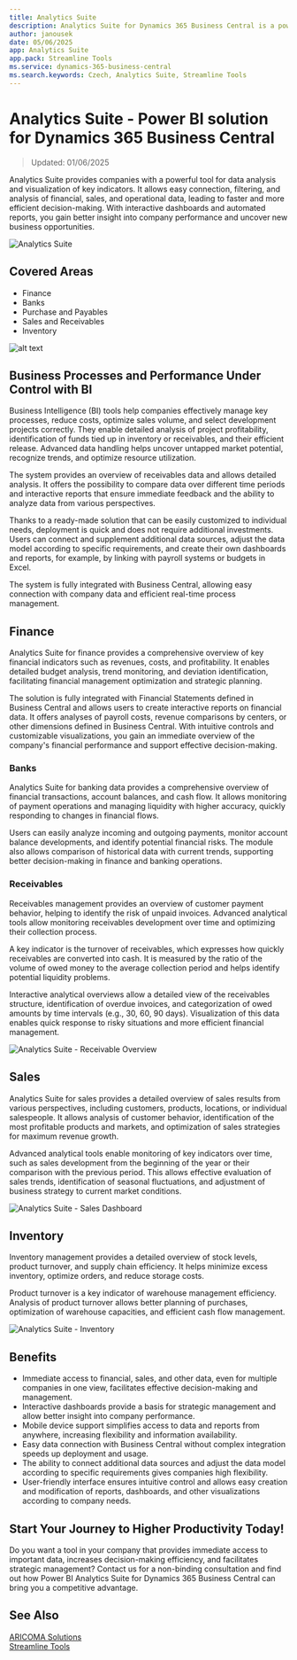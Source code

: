 ```yaml
---
title: Analytics Suite
description: Analytics Suite for Dynamics 365 Business Central is a powerful tool for data analysis and visualization.
author: janousek
date: 05/06/2025
app: Analytics Suite
app.pack: Streamline Tools
ms.service: dynamics-365-business-central
ms.search.keywords: Czech, Analytics Suite, Streamline Tools
---
```


# Analytics Suite - Power BI solution for Dynamics 365 Business Central

> Updated: 01/06/2025

Analytics Suite provides companies with a powerful tool for data analysis and visualization of key indicators. It allows easy connection, filtering, and analysis of financial, sales, and operational data, leading to faster and more efficient decision-making. With interactive dashboards and automated reports, you gain better insight into company performance and uncover new business opportunities.

![Analytics Suite](media/analytics-suite-bc.png "Analytics Suite - Power BI solution for Dynamics 365 Business Central")

## Covered Areas

- Finance
- Banks  
- Purchase and Payables
- Sales and Receivables
- Inventory

![alt text](media/analytics-suite-navigator.png)

## Business Processes and Performance Under Control with BI

Business Intelligence (BI) tools help companies effectively manage key processes, reduce costs, optimize sales volume, and select development projects correctly. They enable detailed analysis of project profitability, identification of funds tied up in inventory or receivables, and their efficient release. Advanced data handling helps uncover untapped market potential, recognize trends, and optimize resource utilization.

The system provides an overview of receivables data and allows detailed analysis. It offers the possibility to compare data over different time periods and interactive reports that ensure immediate feedback and the ability to analyze data from various perspectives.

Thanks to a ready-made solution that can be easily customized to individual needs, deployment is quick and does not require additional investments. Users can connect and supplement additional data sources, adjust the data model according to specific requirements, and create their own dashboards and reports, for example, by linking with payroll systems or budgets in Excel.

The system is fully integrated with Business Central, allowing easy connection with company data and efficient real-time process management.

## Finance

Analytics Suite for finance provides a comprehensive overview of key financial indicators such as revenues, costs, and profitability. It enables detailed budget analysis, trend monitoring, and deviation identification, facilitating financial management optimization and strategic planning.

The solution is fully integrated with Financial Statements defined in Business Central and allows users to create interactive reports on financial data. It offers analyses of payroll costs, revenue comparisons by centers, or other dimensions defined in Business Central. With intuitive controls and customizable visualizations, you gain an immediate overview of the company's financial performance and support effective decision-making.

### Banks

Analytics Suite for banking data provides a comprehensive overview of financial transactions, account balances, and cash flow. It allows monitoring of payment operations and managing liquidity with higher accuracy, quickly responding to changes in financial flows.

Users can easily analyze incoming and outgoing payments, monitor account balance developments, and identify potential financial risks. The module also allows comparison of historical data with current trends, supporting better decision-making in finance and banking operations.

### Receivables

Receivables management provides an overview of customer payment behavior, helping to identify the risk of unpaid invoices. Advanced analytical tools allow monitoring receivables development over time and optimizing their collection process.

A key indicator is the turnover of receivables, which expresses how quickly receivables are converted into cash. It is measured by the ratio of the volume of owed money to the average collection period and helps identify potential liquidity problems.

Interactive analytical overviews allow a detailed view of the receivables structure, identification of overdue invoices, and categorization of owed amounts by time intervals (e.g., 30, 60, 90 days). Visualization of this data enables quick response to risky situations and more efficient financial management.

![Analytics Suite - Receivable Overview](media/analytics-suite-receivables-bal.png "Analytics Suite - Receivable Overview")

## Sales

Analytics Suite for sales provides a detailed overview of sales results from various perspectives, including customers, products, locations, or individual salespeople. It allows analysis of customer behavior, identification of the most profitable products and markets, and optimization of sales strategies for maximum revenue growth.

Advanced analytical tools enable monitoring of key indicators over time, such as sales development from the beginning of the year or their comparison with the previous period. This allows effective evaluation of sales trends, identification of seasonal fluctuations, and adjustment of business strategy to current market conditions.

![Analytics Suite - Sales Dashboard](media/analytics-suite-sales-dashboard.png "Analytics Suite - Sales Dashboard")

## Inventory

Inventory management provides a detailed overview of stock levels, product turnover, and supply chain efficiency. It helps minimize excess inventory, optimize orders, and reduce storage costs.

Product turnover is a key indicator of warehouse management efficiency. Analysis of product turnover allows better planning of purchases, optimization of warehouse capacities, and efficient cash flow management.

![Analytics Suite - Inventory](media/analytics-suite-inventory.png "Analytics Suite - Inventory")

## Benefits

- Immediate access to financial, sales, and other data, even for multiple companies in one view, facilitates effective decision-making and management.
- Interactive dashboards provide a basis for strategic management and allow better insight into company performance.
- Mobile device support simplifies access to data and reports from anywhere, increasing flexibility and information availability.
- Easy data connection with Business Central without complex integration speeds up deployment and usage.
- The ability to connect additional data sources and adjust the data model according to specific requirements gives companies high flexibility.
- User-friendly interface ensures intuitive control and allows easy creation and modification of reports, dashboards, and other visualizations according to company needs.

## Start Your Journey to Higher Productivity Today!

Do you want a tool in your company that provides immediate access to important data, increases decision-making efficiency, and facilitates strategic management? Contact us for a non-binding consultation and find out how Power BI Analytics Suite for Dynamics 365 Business Central can bring you a competitive advantage.

## See Also
[ARICOMA Solutions](../index.md)  
[Streamline Tools](../StreamlineTools/streamlinetools.md)
